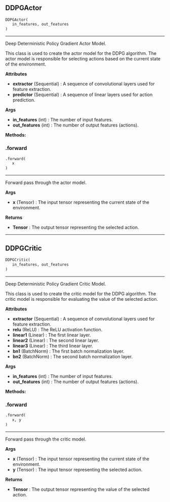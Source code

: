 #


## DDPGActor
```python 
DDPGActor(
   in_features, out_features
)
```


---
Deep Deterministic Policy Gradient Actor Model.

This class is used to create the actor model for the DDPG algorithm.
The actor model is responsible for selecting actions based on the current state of the environment.


**Attributes**

* **extractor** (Sequential) : A sequence of convolutional layers used for feature extraction.
* **predictor** (Sequential) : A sequence of linear layers used for action prediction.


**Args**

* **in_features** (int) : The number of input features.
* **out_features** (int) : The number of output features (actions).



**Methods:**


### .forward
```python
.forward(
   x
)
```

---
Forward pass through the actor model.


**Args**

* **x** (Tensor) : The input tensor representing the current state of the environment.


**Returns**

* **Tensor**  : The output tensor representing the selected action.


----


## DDPGCritic
```python 
DDPGCritic(
   in_features, out_features
)
```


---
Deep Deterministic Policy Gradient Critic Model.

This class is used to create the critic model for the DDPG algorithm.
The critic model is responsible for evaluating the value of the selected action.


**Attributes**

* **extractor** (Sequential) : A sequence of convolutional layers used for feature extraction.
* **relu** (ReLU) : The ReLU activation function.
* **linear1** (Linear) : The first linear layer.
* **linear2** (Linear) : The second linear layer.
* **linear3** (Linear) : The third linear layer.
* **bn1** (BatchNorm) : The first batch normalization layer.
* **bn2** (BatchNorm) : The second batch normalization layer.


**Args**

* **in_features** (int) : The number of input features.
* **out_features** (int) : The number of output features (actions).



**Methods:**


### .forward
```python
.forward(
   x, y
)
```

---
Forward pass through the critic model.


**Args**

* **x** (Tensor) : The input tensor representing the current state of the environment.
* **y** (Tensor) : The input tensor representing the selected action.


**Returns**

* **Tensor**  : The output tensor representing the value of the selected action.

